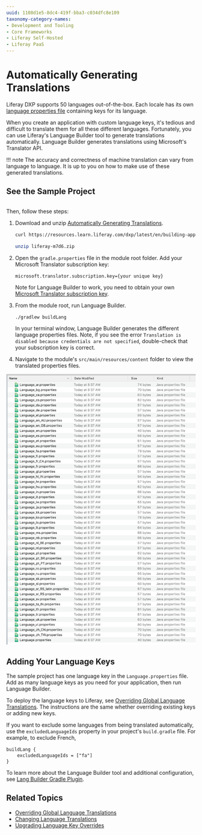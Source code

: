 ```yaml
---
uuid: 1108d1e5-8dc4-419f-bba3-c034dfc8e109
taxonomy-category-names:
- Development and Tooling
- Core Frameworks
- Liferay Self-Hosted
- Liferay PaaS
---
```

# Automatically Generating Translations

Liferay DXP supports 50 languages out-of-the-box. Each locale has its own [language properties file](https://github.com/liferay/liferay-portal/tree/master/modules/apps/portal-language/portal-language-lang/src/main/resources/content) containing keys for its language.

When you create an application with custom language keys, it's tedious and difficult to translate them for all these different languages. Fortunately, you can use Liferay's Language Builder tool to generate translations automatically. Language Builder generates translations using Microsoft's Translator API.

!!! note
   The accuracy and correctness of machine translation can vary from language to language. It is up to you on how to make use of these generated translations.

## See the Sample Project

```{include} /_snippets/run-liferay-dxp.md
```

Then, follow these steps:

1. Download and unzip [Automatically Generating Translations](./liferay-m7d6.zip).

   ```bash
   curl https://resources.learn.liferay.com/dxp/latest/en/building-applications/core-frameworks/localization/liferay-m7d6.zip -O
   ```

   ```bash
   unzip liferay-m7d6.zip
   ```

1. Open the `gradle.properties` file in the module root folder. Add your Microsoft Translator subscription key:

   ```properties
   microsoft.translator.subscription.key={your unique key}
   ```

   Note for Language Builder to work, you need to obtain your own [Microsoft Translator subscription key](https://www.microsoft.com/en-us/translator/business/translator-api/).

1. From the module root, run Language Builder.

   ```bash
   ./gradlew buildLang
   ```

   In your terminal window, Language Builder generates the different language properties files. Note, if you see the error `Translation is disabled because credentials are not specified`, double-check that your subscription key is correct.

1. Navigate to the module's `src/main/resources/content` folder to view the translated properties files.

  ![The properties files are found in the src/main/resources/content folder.](./automatically-generating-translations/images/01.png)

## Adding Your Language Keys

The sample project has one language key in the `Language.properties` file. Add as many language keys as you need for your application, then run Language Builder.

To deploy the language keys to Liferay, see [Overriding Global Language Translations](../../../liferay-internals/extending-liferay/overriding-global-language-translations.md). The instructions are the same whether overriding existing keys or adding new keys.

If you want to exclude some languages from being translated automatically, use the `excludedLanguageIds` property in your project's `build.gradle` file. For example, to exclude French,

```properties
buildLang {
	excludedLanguageIds = ["fa"]
}
```

To learn more about the Language Builder tool and additional configuration, see [Lang Builder Gradle Plugin](https://github.com/liferay/liferay-portal/tree/master/modules/sdk/gradle-plugins-lang-builder).

## Related Topics

- [Overriding Global Language Translations](../../../liferay-internals/extending-liferay/overriding-global-language-translations.md)
- [Changing Language Translations](../../../system-administration/configuring-liferay/changing-language-translations.md)
- [Upgrading Language Key Overrides](../../../installation-and-upgrades/upgrading-liferay/upgrading-custom-development/upgrading-language-key-overrides.md)